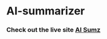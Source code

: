 # AI-summarizer

### Check out the live site  [AI Sumz](https://649892b015317c37c5be25f0--bucolic-alpaca-17c710.netlify.app)
